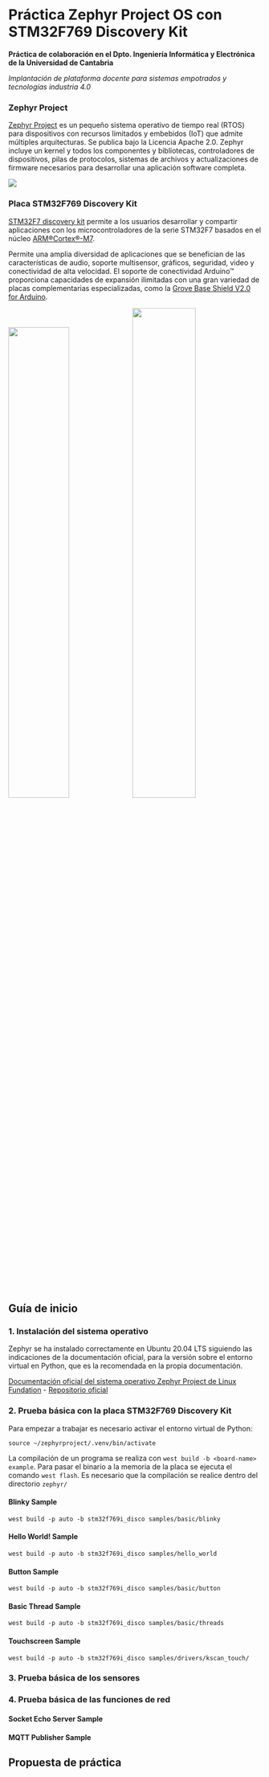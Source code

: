 # Práctica Zephyr Project OS con STM32F769 Discovery Kit

**Práctica de colaboración en el Dpto. Ingeniería Informática y Electrónica de la Universidad de Cantabria**

_Implantación de plataforma docente para sistemas empotrados y tecnologías industria 4.0_

### Zephyr Project 

[Zephyr Project](https://zephyrproject.org/) es un pequeño sistema operativo de tiempo real (RTOS) para dispositivos con recursos limitados y embebidos (IoT) que admite múltiples arquitecturas. Se publica bajo la Licencia Apache 2.0. Zephyr incluye un kernel y todos los componentes y bibliotecas, controladores de dispositivos, pilas de protocolos, sistemas de archivos y actualizaciones de firmware necesarios para desarrollar una aplicación software completa.

<img src="https://01.org/sites/default/files/zephyr-new-release-v1.8-2017.png">

### Placa STM32F769 Discovery Kit

[STM32F7 discovery kit](https://www.st.com/en/evaluation-tools/32f769idiscovery.html) permite a los usuarios desarrollar y compartir aplicaciones con los microcontroladores de la serie STM32F7 basados en el núcleo [ARM®Cortex®-M7](https://www.arm.com/products/silicon-ip-cpu/cortex-m/cortex-m7).

Permite una amplia diversidad de aplicaciones que se benefician de las características de audio, soporte multisensor, gráficos, seguridad, video y conectividad de alta velocidad. El soporte de conectividad Arduino™ proporciona capacidades de expansión ilimitadas con una gran variedad de placas complementarias especializadas, como la [Grove Base Shield V2.0 for Arduino](https://www.seeedstudio.com/Base-Shield-V2.html).

<img src="https://res.cloudinary.com/rsc/image/upload/b_rgb:FFFFFF,c_pad,dpr_1.0,f_auto,q_auto,w_700/c_pad,w_700/F1231055-01" width=49%><img src="https://www.kiwi-electronics.nl/image/cache/catalog/product/k8cxcch1/SS-103030000_1-1280x853h.jpg" width=50%>

## Guía de inicio

### 1. Instalación del sistema operativo

Zephyr se ha instalado correctamente en Ubuntu 20.04 LTS siguiendo las indicaciones de la documentación oficial, para la versión sobre el entorno virtual en Python, que es la recomendada en la propia documentación.

[Documentación oficial del sistema operativo Zephyr Project de Linux Fundation](https://docs.zephyrproject.org/latest/index.html) - 
[Repositorio oficial](https://github.com/zephyrproject-rtos/zephyr)

### 2. Prueba básica con la placa STM32F769 Discovery Kit

Para empezar a trabajar es necesario activar el entorno virtual de Python:
```
source ~/zephyrproject/.venv/bin/activate
``` 
La compilación de un programa se realiza con ``west build -b <board-name> example``.
Para pasar el binario a la memoria de la placa se ejecuta el comando ``west flash``.
Es necesario que la compilación se realice dentro del directorio ``zephyr/``

#### Blinky Sample
```
west build -p auto -b stm32f769i_disco samples/basic/blinky
```
#### Hello World! Sample
```
west build -p auto -b stm32f769i_disco samples/hello_world
```

#### Button Sample
```
west build -p auto -b stm32f769i_disco samples/basic/button
```

#### Basic Thread Sample
```
west build -p auto -b stm32f769i_disco samples/basic/threads
```

#### Touchscreen Sample
```
west build -p auto -b stm32f769i_disco samples/drivers/kscan_touch/
```

### 3. Prueba básica de los sensores

### 4. Prueba básica de las funciones de red

#### Socket Echo Server Sample

#### MQTT Publisher Sample

## Propuesta de práctica
